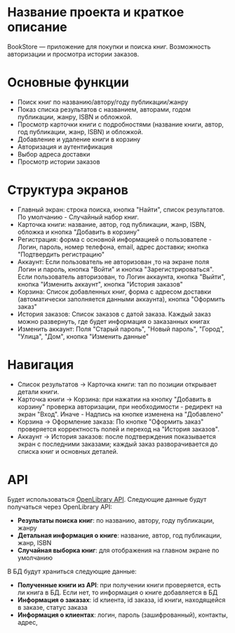 # Название проекта и краткое описание

BookStore — приложение для покупки и поиска книг. Возможность авторизации и просмотра истории заказов.
# Основные функции
- Поиск книг по названию/автору/году публикации/жанру
- Показ списка результатов с названием, авторами, годом публикации, жанру, ISBN и обложкой.
- Просмотр карточки книги с подробностями (название книги, автор, год публикации, жанр, ISBN) и обложкой.
- Добавление и удаление книги в корзину
- Авторизация и аутентификация
- Выбор адреса доставки
- Просмотр истории заказов
# Структура экранов
- Главный экран: строка поиска, кнопка "Найти", список результатов. По умолчанию - Случайный набор книг.
- Карточка книги: название, автор, год публикации, жанр, ISBN, обложка и кнопка "Добавить в корзину" 
- Регистрация: форма с основной информацией о пользователе - Логин, пароль, номер телефона, email, адрес доставки; кнопка "Подтвердить регистрацию"
- Аккаунт: Если пользователь не авторизован ,то на экране поля Логин и пароль, кнопка "Войти" и кнопка "Зарегистрироваться". Если пользователь авторизован, то Логин аккаунта, кнопка "Выйти", кнопка "Изменить аккаунт", кнопка "История заказов" 
- Корзина: Список добавленных книг, форма с адресом доставки (автоматически заполняется данными аккаунта), кнопка "Оформить заказ"
- История заказов: Список заказов с датой заказа. Каждый заказ можно развернуть, где будет информация о заказанных книгах
- Изменить аккаунт: Поля "Старый пароль", "Новый пароль", "Город", "Улица", "Дом", кнопка "Изменить данные"
# Навигация
- Список результатов -> Карточка книги: тап по позиции открывает детали книги.
- Карточка книги -> Корзина: при нажатии на кнопку "Добавить в корзину" проверка авторизации, при необходимости - редирект на экран "Вход". Иначе - Надпись на кнопке изменена на "Добавлено"
- Корзина -> Оформление заказа: По кнопке "Оформить заказ" проверяется корректность полей и переход на "История заказов".
- Аккаунт -> История заказов: после подтверждения показывается экран с последними заказами; каждый заказ разворачивается до списка книг и основных деталей.
# API
Будет использоваться [OpenLibrary API](https://openlibrary.org/developers/api). Следующие данные будут получаться через OpenLibrary API:
- **Результаты поиска книг**: по названию, автору, году публикации, жанру
- **Детальная информация о книге**: название, автор, год публикации, жанр, ISBN​
- **Случайная выборка книг**: для отображения на главном экране по умолчанию​​

В БД будут храниться следующие данные:
- **Полученные книги из API**: при получении книги проверяется, есть ли книга в БД. Если нет, то информация о книге добавляется в БД
- **Информация о заказах**: id клиента, id заказа, id книги, находящейся в заказе, статус заказа
- **Информация о клиентах**: логин, пароль (зашифрованный), контакты, адрес, 